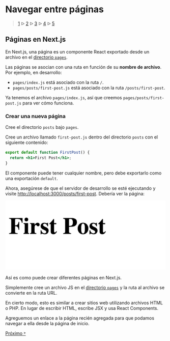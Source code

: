 # Navegar entre páginas

> [1](./1.md) &#5125; [2](./2.md) &#5125; [3](./3.md) &#5125; [4](./4.md) &#5125; [5](./5.md)

## Páginas en Next.js

En Next.js, una página es un componente React exportado desde un archivo en el [directorio `pages`](https://nextjs.org/docs/basic-features/pages).

Las páginas se asocian con una ruta en función de su **nombre de archivo**. Por ejemplo, en desarrollo:

- `pages/index.js` está asociado con la ruta `/`.
- `pages/posts/first-post.js` está asociado con la ruta `/posts/first-post`.

Ya tenemos el archivo `pages/index.js`, así que creemos `pages/posts/first-post.js` para ver cómo funciona.

### Crear una nueva página

Cree el directorio `posts` bajo `pages`.

Cree un archivo llamado `first-post.js` dentro del directorio `posts` con el siguiente contenido:

```jsx
export default function FirstPost() {
  return <h1>First Post</h1>;
}
```

El componente puede tener cualquier nombre, pero debe exportarlo como una exportación `default`.

Ahora, asegúrese de que el servidor de desarrollo se esté ejecutando y visite [http://localhost:3000/posts/first-post](http://localhost:3000/posts/first-post). Debería ver la página:

![](./images/first-post.png)

Así es como puede crear diferentes páginas en Next.js.

Simplemente cree un archivo JS en el [directorio `pages`](https://nextjs.org/docs/basic-features/pages) y la ruta al archivo se convierte en la ruta URL.

En cierto modo, esto es similar a crear sitios web utilizando archivos HTML o PHP. En lugar de escribir HTML, escribe JSX y usa React Components.

Agreguemos un enlace a la página recién agregada para que podamos navegar a ella desde la página de inicio.

[Próximo &#707;](./4.md)
